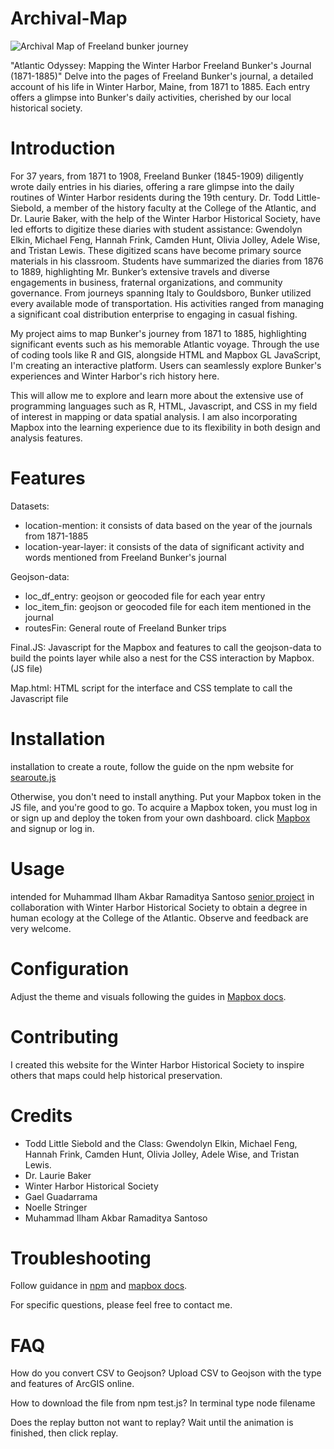 # Archival-Map
![Archival Map of Freeland bunker journey](https://github.com/isantoso24/Archival-Map/blob/main/Screenshot%202024-05-24%20at%2017.12.36.png)


"Atlantic Odyssey: Mapping the Winter Harbor Freeland Bunker's Journal (1871-1885)"
Delve into the pages of Freeland Bunker's journal, a detailed account of his life in Winter Harbor, Maine, from 1871 to 1885. Each entry offers a glimpse into Bunker's daily activities, cherished by our local historical society.

# Introduction
For 37 years, from 1871 to 1908, Freeland Bunker (1845-1909) diligently wrote daily entries in his diaries, offering a rare glimpse into the daily routines of Winter Harbor residents during the 19th century. Dr. Todd Little-Siebold, a member of the history faculty at the College of the Atlantic, and Dr. Laurie Baker, with the help of the Winter Harbor Historical Society, have led efforts to digitize these diaries with student assistance: Gwendolyn Elkin, Michael Feng, Hannah Frink, Camden Hunt, Olivia Jolley, Adele Wise, and Tristan Lewis. These digitized scans have become primary source materials in his classroom. Students have summarized the diaries from 1876 to 1889, highlighting Mr. Bunker’s extensive travels and diverse engagements in business, fraternal organizations, and community governance. From journeys spanning Italy to Gouldsboro, Bunker utilized every available mode of transportation. His activities ranged from managing a significant coal distribution enterprise to engaging in casual fishing.

My project aims to map Bunker's journey from 1871 to 1885, highlighting significant events such as his memorable Atlantic voyage. Through the use of coding tools like R and GIS, alongside HTML and Mapbox GL JavaScript, I'm creating an interactive platform. Users can seamlessly explore Bunker's experiences and Winter Harbor's rich history here.

This will allow me to explore and learn more about the extensive use of programming languages such as R, HTML, Javascript, and CSS in my field of interest in mapping or data spatial analysis. I am also incorporating Mapbox into the learning experience due to its flexibility in both design and analysis features.
# Features
Datasets:
- location-mention: it consists of data based on the year of the journals from 1871-1885
- location-year-layer: it consists of the data of significant activity and words mentioned from Freeland Bunker's journal

Geojson-data:
- loc_df_entry: geojson or geocoded file for each year entry
- loc_item_fin: geojson or geocoded file for each item mentioned in the journal
- routesFin: General route of Freeland Bunker trips

Final.JS: Javascript for the Mapbox and features to call the geojson-data to build the points layer while also a nest for the CSS interaction by Mapbox. (JS file)

Map.html: HTML script for the interface and CSS template to call the Javascript file

# Installation
installation to create a route, follow the guide on the npm website for [searoute.js](https://www.npmjs.com/package/searoute-js)

Otherwise, you don't need to install anything. Put your Mapbox token in the JS file, and you're good to go.
To acquire a Mapbox token, you must log in or sign up and deploy the token from your own dashboard. click [Mapbox](https://www.mapbox.com/) and signup or log in.

# Usage
intended for Muhammad Ilham Akbar Ramaditya Santoso [senior project](https://arcg.is/1HCGKf1) in collaboration with Winter Harbor Historical Society to obtain a degree in human ecology at the College of the Atlantic. Observe and feedback are very welcome. 

# Configuration
Adjust the theme and visuals following the guides in [Mapbox docs](https://docs.mapbox.com/).

# Contributing
I created this website for the Winter Harbor Historical Society to inspire others that maps could help historical preservation.

# Credits
- Todd Little Siebold and the Class: Gwendolyn Elkin, Michael Feng, Hannah Frink, Camden Hunt, Olivia Jolley, Adele Wise, and Tristan Lewis.
- Dr. Laurie Baker
- Winter Harbor Historical Society
- Gael Guadarrama
- Noelle Stringer
- Muhammad Ilham Akbar Ramaditya Santoso

# Troubleshooting
Follow guidance in [npm](https://www.npmjs.com/package/searoute-js) and [mapbox docs](https://docs.mapbox.com/). 

For specific questions, please feel free to contact me.

# FAQ
How do you convert CSV to Geojson? Upload CSV to Geojson with the type and features of ArcGIS online.

How to download the file from npm test.js? In terminal type node filename

Does the replay button not want to replay? Wait until the animation is finished, then click replay.

